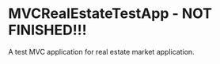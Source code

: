 # MVCRealEstateTestApp - NOT FINISHED!!!
A test MVC application for real estate market application. 
